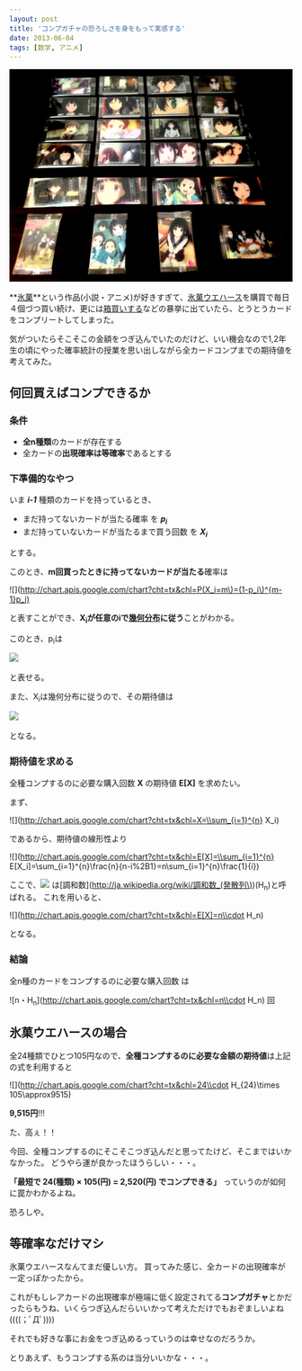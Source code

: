 ```yaml
---
layout: post
title: 'コンプガチャの恐ろしさを身をもって実感する'
date: 2013-06-04
tags: [数学, アニメ]
---
```


![](/images/hyouka.jpg)

**[氷菓](http://www.kotenbu.com/)**という作品(小説・アニメ)が好きすぎて、[氷菓ウエハース](http://www.bandai.co.jp/candy/hyouka/)を購買で毎日４個づつ買い続け、更には[箱買いする](http://www.amazon.co.jp/dp/B00B8NJYTQ/ref=cm_sw_r_tw_dp_HpmRrb0WEPSH5)などの暴挙に出ていたら、とうとうカードをコンプリートしてしまった。

気がついたらそこそこの金額をつぎ込んでいたのだけど、いい機会なので1,2年生の頃にやった確率統計の授業を思い出しながら全カードコンプまでの期待値を考えてみた。

## 何回買えばコンプできるか
### 条件
- **全n種類**のカードが存在する
- 全カードの**出現確率は等確率**であるとする

### 下準備的なやつ
いま ***i-1*** 種類のカードを持っているとき、

- まだ持ってないカードが当たる確率 を ***p<sub>i</sub>***
- まだ持っていないカードが当たるまで買う回数 を ***X<sub>i</sub>***

とする。

このとき、**m回買ったときに持ってないカードが当たる**確率は

![](http://chart.apis.google.com/chart?cht=tx&chl=P(X_i=m\)=(1-p_i\)^{m-1}p_i)

と表すことができ、**X<sub>i</sub>が任意のiで[幾何分布](http://ja.wikipedia.org/wiki/幾何分布)に従う**ことがわかる。

このとき、p<sub>i</sub>は

![](http://chart.apis.google.com/chart?cht=tx&chl=p_i=1-\\frac{i-1}{n}=\\frac{n-i%2B1}{n})

と表せる。

また、X<sub>i</sub>は幾何分布に従うので、その期待値は

![](http://chart.apis.google.com/chart?cht=tx&chl=E[X_i]=\\frac{1}{p_i}=\\frac{n}{n-i%2B1})

となる。

### 期待値を求める
全種コンプするのに必要な購入回数 **X** の期待値 **E[X]** を求めたい。

まず、

![](http://chart.apis.google.com/chart?cht=tx&chl=X=\\sum_{i=1}^{n} X_i)

であるから、期待値の線形性より

![](http://chart.apis.google.com/chart?cht=tx&chl=E[X]=\\sum_{i=1}^{n} E[X_i]=\\sum_{i=1}^{n}\\frac{n}{n-i%2B1}=n\\sum_{i=1}^{n}\\frac{1}{i})

ここで、![](http://chart.apis.google.com/chart?cht=tx&chl=\\sum_{i=1}^{n}\\frac{1}{i}) は[調和数](http://ja.wikipedia.org/wiki/調和数_(発散列\))(H<sub>n</sub>)と呼ばれる。
これを用いると、

![](http://chart.apis.google.com/chart?cht=tx&chl=E[X]=n\\cdot H_n)

となる。

### 結論
全n種のカードをコンプするのに必要な購入回数 は

![n・H<sub>n</sub>](http://chart.apis.google.com/chart?cht=tx&chl=n\\cdot H_n) 回

## 氷菓ウエハースの場合
全24種類でひとつ105円なので、**全種コンプするのに必要な金額の期待値**は上記の式を利用すると

![](http://chart.apis.google.com/chart?cht=tx&chl=24\\cdot H_{24}\\times 105\\approx9515)

**9,515円**!!!

た、高ぇ！！

今回、全種コンプするのにそこそこつぎ込んだと思ってたけど、そこまではいかなかった。
どうやら運が良かったほうらしい・・・。

**「最短で 24(種類) × 105(円) = 2,520(円) でコンプできる」**
っていうのが如何に罠かわかるよね。

恐ろしや。

## 等確率なだけマシ
氷菓ウエハースなんてまだ優しい方。
買ってみた感じ、全カードの出現確率が一定っぽかったから。

これがもしレアカードの出現確率が極端に低く設定されてる**コンプガチャ**とかだったらもうね、いくらつぎ込んだらいいかって考えただけでもおぞましいよね((((；ﾟДﾟ))))

それでも好きな事にお金をつぎ込めるっていうのは幸せなのだろうか。

とりあえず、もうコンプする系のは当分いいかな・・・。
